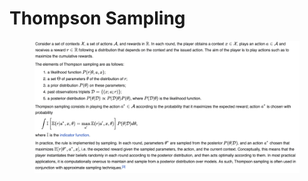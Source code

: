 # Thompson Sampling



<figure><img src="../../.gitbook/assets/image (18).png" alt=""><figcaption></figcaption></figure>
